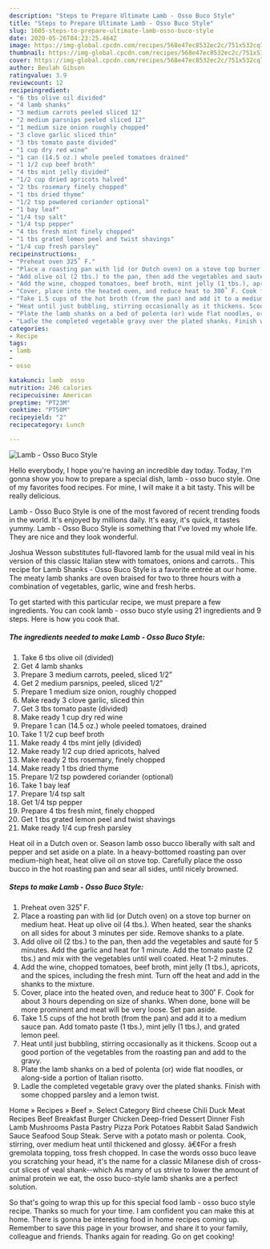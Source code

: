 ```yaml
---
description: "Steps to Prepare Ultimate Lamb - Osso Buco Style"
title: "Steps to Prepare Ultimate Lamb - Osso Buco Style"
slug: 1605-steps-to-prepare-ultimate-lamb-osso-buco-style
date: 2020-05-26T04:23:25.464Z
image: https://img-global.cpcdn.com/recipes/568e47ec8532ec2c/751x532cq70/lamb-osso-buco-style-recipe-main-photo.jpg
thumbnail: https://img-global.cpcdn.com/recipes/568e47ec8532ec2c/751x532cq70/lamb-osso-buco-style-recipe-main-photo.jpg
cover: https://img-global.cpcdn.com/recipes/568e47ec8532ec2c/751x532cq70/lamb-osso-buco-style-recipe-main-photo.jpg
author: Beulah Gibson
ratingvalue: 3.9
reviewcount: 12
recipeingredient:
- "6 tbs olive oil divided"
- "4 lamb shanks"
- "3 medium carrots peeled sliced 12"
- "2 medium parsnips peeled sliced 12"
- "1 medium size onion roughly chopped"
- "3 clove garlic sliced thin"
- "3 tbs tomato paste divided"
- "1 cup dry red wine"
- "1 can (14.5 oz.) whole peeled tomatoes drained"
- "1 1/2 cup beef broth"
- "4 tbs mint jelly divided"
- "1/2 cup dried apricots halved"
- "2 tbs rosemary finely chopped"
- "1 tbs dried thyme"
- "1/2 tsp powdered coriander optional"
- "1 bay leaf"
- "1/4 tsp salt"
- "1/4 tsp pepper"
- "4 tbs fresh mint finely chopped"
- "1 tbs grated lemon peel and twist shavings"
- "1/4 cup fresh parsley"
recipeinstructions:
- "Preheat oven 325˚ F."
- "Place a roasting pan with lid (or Dutch oven) on a stove top burner on medium heat. Heat up olive oil (4 tbs.). When heated, sear the shanks on all sides for about 3 minutes per side. Remove shanks to a plate."
- "Add olive oil (2 tbs.) to the pan, then add the vegetables and sauté for 5 minutes. Add the garlic and heat for 1 minute. Add the tomato paste (2 tbs.) and mix with the vegetables until well coated. Heat 1-2 minutes."
- "Add the wine, chopped tomatoes, beef broth, mint jelly (1 tbs.), apricots, and the spices, including the fresh mint. Turn off the heat and add in the shanks to the mixture."
- "Cover, place into the heated oven, and reduce heat to 300˚ F. Cook for about 3 hours depending on size of shanks. When done, bone will be more prominent and meat will be very loose. Set pan aside."
- "Take 1.5 cups of the hot broth (from the pan) and add it to a medium sauce pan. Add tomato paste (1 tbs.), mint jelly (1 tbs.), and grated lemon peel."
- "Heat until just bubbling, stirring occasionally as it thickens. Scoop out a good portion of the vegetables from the roasting pan and add to the gravy."
- "Plate the lamb shanks on a bed of polenta (or) wide flat noodles, or along-side a portion of Italian risotto."
- "Ladle the completed vegetable gravy over the plated shanks. Finish with some chopped parsley and a lemon twist."
categories:
- Recipe
tags:
- lamb
- 
- osso

katakunci: lamb  osso 
nutrition: 246 calories
recipecuisine: American
preptime: "PT23M"
cooktime: "PT50M"
recipeyield: "2"
recipecategory: Lunch

---
```



![Lamb - Osso Buco Style](https://img-global.cpcdn.com/recipes/568e47ec8532ec2c/751x532cq70/lamb-osso-buco-style-recipe-main-photo.jpg)

Hello everybody, I hope you're having an incredible day today. Today, I'm gonna show you how to prepare a special dish, lamb - osso buco style. One of my favorites food recipes. For mine, I will make it a bit tasty. This will be really delicious.

Lamb - Osso Buco Style is one of the most favored of recent trending foods in the world. It's enjoyed by millions daily. It's easy, it's quick, it tastes yummy. Lamb - Osso Buco Style is something that I've loved my whole life. They are nice and they look wonderful.

Joshua Wesson substitutes full-flavored lamb for the usual mild veal in his version of this classic Italian stew with tomatoes, onions and carrots.. This recipe for Lamb Shanks - Osso Buco Style is a favorite entrée at our home. The meaty lamb shanks are oven braised for two to three hours with a combination of vegetables, garlic, wine and fresh herbs.


To get started with this particular recipe, we must prepare a few ingredients. You can cook lamb - osso buco style using 21 ingredients and 9 steps. Here is how you cook that.

<!--inarticleads1-->

##### The ingredients needed to make Lamb - Osso Buco Style:

1. Take 6 tbs olive oil (divided)
1. Get 4 lamb shanks
1. Prepare 3 medium carrots, peeled, sliced 1/2”
1. Get 2 medium parsnips, peeled, sliced 1/2”
1. Prepare 1 medium size onion, roughly chopped
1. Make ready 3 clove garlic, sliced thin
1. Get 3 tbs tomato paste (divided)
1. Make ready 1 cup dry red wine
1. Prepare 1 can (14.5 oz.) whole peeled tomatoes, drained
1. Take 1 1/2 cup beef broth
1. Make ready 4 tbs mint jelly (divided)
1. Make ready 1/2 cup dried apricots, halved
1. Make ready 2 tbs rosemary, finely chopped
1. Make ready 1 tbs dried thyme
1. Prepare 1/2 tsp powdered coriander (optional)
1. Take 1 bay leaf
1. Prepare 1/4 tsp salt
1. Get 1/4 tsp pepper
1. Prepare 4 tbs fresh mint, finely chopped
1. Get 1 tbs grated lemon peel and twist shavings
1. Make ready 1/4 cup fresh parsley


Heat oil in a Dutch oven or. Season lamb osso bucco liberally with salt and pepper and set aside on a plate. In a heavy-bottomed roasting pan over medium-high heat, heat olive oil on stove top. Carefully place the osso bucco in the hot roasting pan and sear all sides, until nicely browned. 

<!--inarticleads2-->

##### Steps to make Lamb - Osso Buco Style:

1. Preheat oven 325˚ F.
1. Place a roasting pan with lid (or Dutch oven) on a stove top burner on medium heat. Heat up olive oil (4 tbs.). When heated, sear the shanks on all sides for about 3 minutes per side. Remove shanks to a plate.
1. Add olive oil (2 tbs.) to the pan, then add the vegetables and sauté for 5 minutes. Add the garlic and heat for 1 minute. Add the tomato paste (2 tbs.) and mix with the vegetables until well coated. Heat 1-2 minutes.
1. Add the wine, chopped tomatoes, beef broth, mint jelly (1 tbs.), apricots, and the spices, including the fresh mint. Turn off the heat and add in the shanks to the mixture.
1. Cover, place into the heated oven, and reduce heat to 300˚ F. Cook for about 3 hours depending on size of shanks. When done, bone will be more prominent and meat will be very loose. Set pan aside.
1. Take 1.5 cups of the hot broth (from the pan) and add it to a medium sauce pan. Add tomato paste (1 tbs.), mint jelly (1 tbs.), and grated lemon peel.
1. Heat until just bubbling, stirring occasionally as it thickens. Scoop out a good portion of the vegetables from the roasting pan and add to the gravy.
1. Plate the lamb shanks on a bed of polenta (or) wide flat noodles, or along-side a portion of Italian risotto.
1. Ladle the completed vegetable gravy over the plated shanks. Finish with some chopped parsley and a lemon twist.


Home » Recipes » Beef ». Select Category Bird cheese Chili Duck Meat Recipes Beef Breakfast Burger Chicken Deep-fried Dessert Dinner Fish Lamb Mushrooms Pasta Pastry Pizza Pork Potatoes Rabbit Salad Sandwich Sauce Seafood Soup Steak. Serve with a potato mash or polenta. Cook, stirring, over medium heat until thickened and glossy. â€¢For a fresh gremolata topping, toss fresh chopped. In case the words osso buco leave you scratching your head, it&#39;s the name for a classic Milanese dish of cross-cut slices of veal shank--which As many of us strive to lower the amount of animal protein we eat, the osso buco-style lamb shanks are a perfect solution. 

So that's going to wrap this up for this special food lamb - osso buco style recipe. Thanks so much for your time. I am confident you can make this at home. There is gonna be interesting food in home recipes coming up. Remember to save this page in your browser, and share it to your family, colleague and friends. Thanks again for reading. Go on get cooking!
